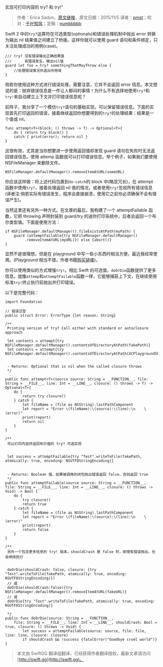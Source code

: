 实现可打印内容的 try? 和 try!"

> 作者：Erica Sadun，[原文链接](http://ericasadun.com/2015/11/05/implementing-printing-versions-of-try-and-try-on-steroids-in-swiftlang/)，原文日期：2015/11/5
> 译者：[pmst](http://www.jianshu.com/users/596f2ba91ce9/latest_articles)；校对：[千叶知风](http://weibo.com/xiaoxxiao)；定稿：[numbbbbb](https://github.com/numbbbbb)
  









Swift 2 中的`try?`运算符在可选类型(optionals)和错误处理机制中抛出 error 转换为输出 nil 结果值之间建立了桥接。这样你就可以使用 guard 语句和条件绑定，只关注处理成功的用例(case)。


    
    /// try? 没有错误输出正确结果值
    ///      有错误发生，输出nil值
    guard let foo = try? somethingThatMayThrow else {
        //处理错误情况并退出作用域
    }

倘若你使用这种方式进行错误处理，需要注意，它并不会返回 error 信息。本文想说的是：抛弃错误信息是一件让人郁闷的事情！为什么不有选择地使用`try?`和`try!`来自动建立上下文并打印错误信息呢？

前阵子，我分享了一个模仿`try?`语句的基础实现，可以保留错误信息。下面的实现首先打印返回的错误，接着继续返回你想要得到的`try?`的处理结果：结果是一个值或 nil。

    
    func attempt<T>(block: () throws -> T) -> Optional<T>{ 
        do { return try block() } 
        catch { print(error); return nil } 
    }

这很有效，尤其是当你想要进一步使用返回值却发现 guard 语句在失败时无法返回错误信息。使用 attemp 函数就可以打印错误信息。举个例子，如果我们要使用 NSFileManager 来删除文件。

    
    NSFileManager.defaultManager().removeItemAtURL(someURL)

你应该这样做：将上述代码包裹到`do-catch`的 block 中(略显冗长)，在 attempt 函数中使用`try?`，接着处理返回 nil 值的情况，或者使用`try!`忽视所有错误信息(译者注:倘若实际有错误发生，程序会直接崩溃，使用它之前你必须确保不会有错误产生)。

当然这里还有另外一种方式。在文章的最后，我构建了一个 attemptFailable 函数，它把 throwing 声明封装到 guard/try 的迷你打印系统中，后者会返回一个布尔类型值。下面是使用方法：

    
    if NSFileManager.defaultManager().fileExistsAtPath(myPath) {
        guard (attemptFailable{try NSFileManager.defaultManager()
             .removeItemAtURL(myURL)}) else {abort()}
    }

显然不是很理想，但是在 playground 中写一些小东西时相当方便，最近我经常使用。(Playground 相当不错，作者书籍[购买链接](https://itunes.apple.com/us/book/playground-secrets-power-tips/id982838034?mt=11))。

你可以使用类似的方式增强`try!`。相比 Swift 的可选值，`doOrDie`函数提供了更多信息。就像`attemp`和`attemptFailable`函数一样，它能够捕获上下文，在继续使用标准`try!`终止执行前抛出并打印错误。

以下是完整代码：

    
    import Foundation
    
    // 错误泛型
    public struct Error: ErrorType {let reason: String}
    
    /**
     Printing version of try? Call either with standard or autoclosure approach
     
     let contents = attempt{try NSFileManager.defaultManager().contentsOfDirectoryAtPath(fakePath)}
     let contents = attempt{try NSFileManager.defaultManager().contentsOfDirectoryAtPath(XCPlaygroundSharedDataDirectoryURL.path!)}
     
     
     - Returns: Optional that is nil when the called closure throws
     */
    
    public func attempt<T>(source source: String = __FUNCTION__, file: String = __FILE__, line: Int = __LINE__, closure: () throws -> T) -> Optional<T>{
        do {
            return try closure()
        } catch {
            let fileName = (file as NSString).lastPathComponent
            let report = "Error \(fileName):\(source):\(line):\n    \(error)"
            print(report)
            return nil
        }
    }
    
    /**
     可以打印内容并返回布尔值的 try? 可选实现
     
     
     let success = attemptFailable{try "Test".writeToFile(fakePath, atomically: true, encoding: NSUTF8StringEncoding)}
     
     
     - Returns: Boolean 值，如果被调用的闭包抛出错误返回 false，否则返回 true
     */
    public func attemptFailable(source source: String = __FUNCTION__, file: String = __FILE__, line: Int = __LINE__, closure: () throws -> Void) -> Bool {
        do {
            try closure()
            return true
        } catch {
            let fileName = (file as NSString).lastPathComponent
            let report = "Error \(fileName):\(source):\(line):\n    \(error)"
            print(report)
            return false
        }
    }
    
    /**
     另外一个包含更多信息的 try! 版本。shouldCrash 是 false 时，即使有错误抛出，也会继续执行
     
     
     doOrDie(shouldCrash: false, closure: {try "Test".writeToFile(fakePath, atomically: true, encoding: NSUTF8StringEncoding)})
     // 或
     doOrDie(shouldCrash:false){try NSFileManager.defaultManager().removeItemAtURL(fakeURL)}
     // 或
     doOrDie{try "Test".writeToFile(fakePath, atomically: true, encoding: NSUTF8StringEncoding)}
     
     */
    public func doOrDie(source: String = __FUNCTION__,
        file: String = __FILE__, line: Int = __LINE__, shouldCrash: Bool = true, closure: () throws -> Void) {
            let success = attemptFailable(source: source, file: file, line: line, closure: closure)
            if shouldCrash && !success {fatalError("Goodbye cruel world")}
    }
> 本文由 SwiftGG 翻译组翻译，已经获得作者翻译授权，最新文章请访问 [http://swift.gg](http://swift.gg)。